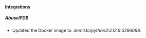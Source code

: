 
#### Integrations

##### AbuseIPDB

- Updated the Docker image to: *demisto/python3:3.12.8.3296088*.

